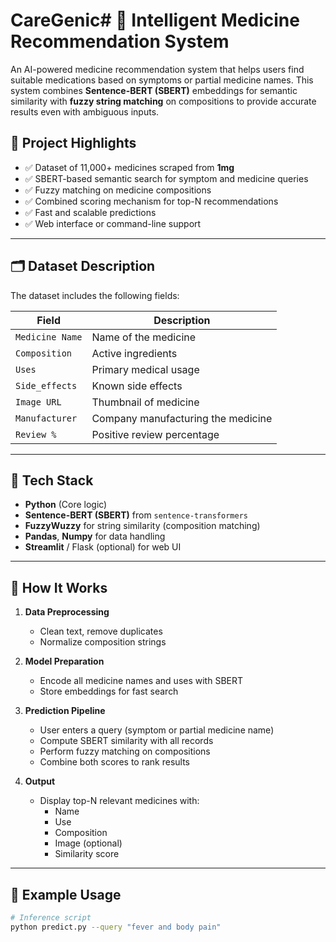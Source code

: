 # CareGenic# 🧠 Intelligent Medicine Recommendation System

An AI-powered medicine recommendation system that helps users find suitable medications based on symptoms or partial medicine names. This system combines **Sentence-BERT (SBERT)** embeddings for semantic similarity with **fuzzy string matching** on compositions to provide accurate results even with ambiguous inputs.

## 📌 Project Highlights

- ✅ Dataset of 11,000+ medicines scraped from **1mg**
- ✅ SBERT-based semantic search for symptom and medicine queries
- ✅ Fuzzy matching on medicine compositions
- ✅ Combined scoring mechanism for top-N recommendations
- ✅ Fast and scalable predictions
- ✅ Web interface or command-line support

---

## 🗂️ Dataset Description

The dataset includes the following fields:

| Field             | Description                             |
|------------------|-----------------------------------------|
| `Medicine Name`  | Name of the medicine                    |
| `Composition`    | Active ingredients                      |
| `Uses`           | Primary medical usage                   |
| `Side_effects`   | Known side effects                      |
| `Image URL`      | Thumbnail of medicine                   |
| `Manufacturer`   | Company manufacturing the medicine      |
| `Review %`       | Positive review percentage              |

---

## 🧠 Tech Stack

- **Python** (Core logic)
- **Sentence-BERT (SBERT)** from `sentence-transformers`
- **FuzzyWuzzy** for string similarity (composition matching)
- **Pandas**, **Numpy** for data handling
- **Streamlit** / Flask (optional) for web UI

---

## 🚀 How It Works

1. **Data Preprocessing**
   - Clean text, remove duplicates
   - Normalize composition strings

2. **Model Preparation**
   - Encode all medicine names and uses with SBERT
   - Store embeddings for fast search

3. **Prediction Pipeline**
   - User enters a query (symptom or partial medicine name)
   - Compute SBERT similarity with all records
   - Perform fuzzy matching on compositions
   - Combine both scores to rank results

4. **Output**
   - Display top-N relevant medicines with:
     - Name
     - Use
     - Composition
     - Image (optional)
     - Similarity score

---

## 🧪 Example Usage

```bash
# Inference script
python predict.py --query "fever and body pain"
